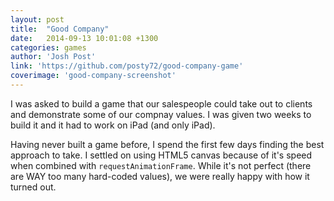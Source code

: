```yaml
---
layout: post
title:  "Good Company"
date:   2014-09-13 10:01:08 +1300
categories: games
author: 'Josh Post'
link: 'https://github.com/posty72/good-company-game'
coverimage: 'good-company-screenshot'
---
```


I was asked to build a game that our salespeople could take out to clients and demonstrate some of our compnay values. I was given two weeks to build it and it had to work on iPad (and only iPad).

Having never built a game before, I spend the first few days finding the best approach to take. I settled on using HTML5 canvas because of it's speed when combined with `requestAnimationFrame`. While it's not perfect (there are WAY too many hard-coded values), we were really happy with how it turned out.